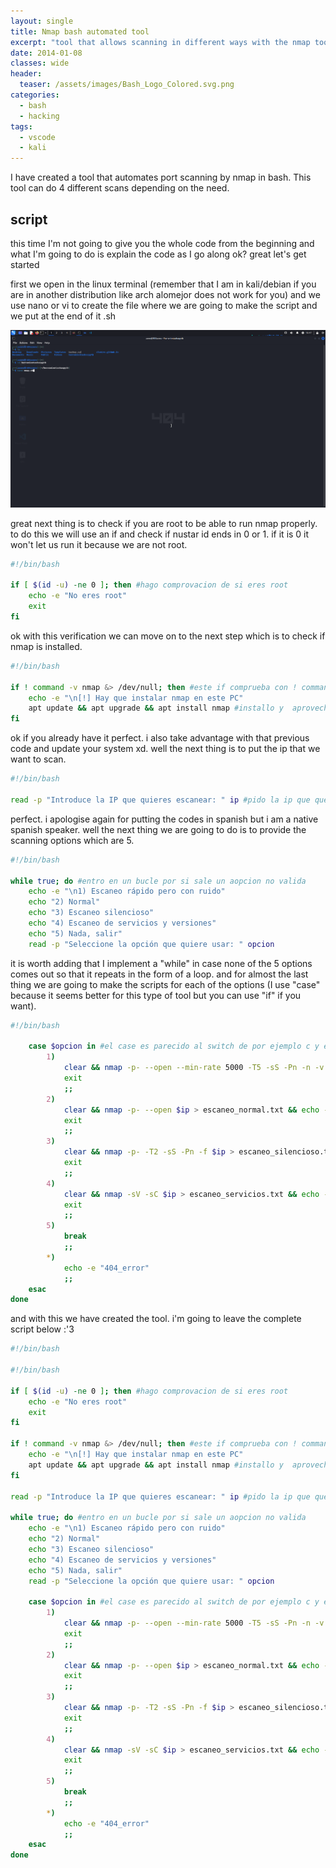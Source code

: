 ```yaml
---
layout: single
title: Nmap bash automated tool
excerpt: "tool that allows scanning in different ways with the nmap tool in bash"
date: 2014-01-08
classes: wide
header:
  teaser: /assets/images/Bash_Logo_Colored.svg.png
categories:
  - bash
  - hacking
tags:  
  - vscode
  - kali
---
```


I have created a tool that automates port scanning by nmap in bash. This tool can do 4 different scans depending on the need.



## script

this time I'm not going to give you the whole code from the beginning and what I'm going to do is explain the code as I go along ok? great let's get started 

first we open in the linux terminal (remember that I am in kali/debian if you are in another distribution like arch alomejor does not work for you) and we use nano or vi to create the file where we are going to make the script and we put at the end of it .sh

![](/assets/images/captura.png)

great next thing is to check if you are root to be able to run nmap properly. to do this we will use an if and check if nustar id ends in 0 or 1. if it is 0 it won't let us run it because we are not root.

```bash
#!/bin/bash

if [ $(id -u) -ne 0 ]; then #hago comprovacion de si eres root
    echo -e "No eres root"
    exit
fi
```
ok with this verification we can move on to the next step which is to check if nmap is installed. 

```bash
#!/bin/bash

if ! command -v nmap &> /dev/null; then #este if comprueba con ! command -v nmap si nmap esta instalado
    echo -e "\n[!] Hay que instalar nmap en este PC"
    apt update && apt upgrade && apt install nmap #installo y  aprovecho para actualizar
fi
```
ok if you already have it perfect. i also take advantage with that previous code and update your system xd. well the next thing is to put the ip that we want to scan.

```bash
#!/bin/bash

read -p "Introduce la IP que quieres escanear: " ip #pido la ip que queremos escanear
```
perfect. i apologise again for putting the codes in spanish but i am a native spanish speaker. well the next thing we are going to do is to provide the scanning options which are 5.

```bash
#!/bin/bash

while true; do #entro en un bucle por si sale un aopcion no valida
    echo -e "\n1) Escaneo rápido pero con ruido"
    echo "2) Normal"
    echo "3) Escaneo silencioso"
    echo "4) Escaneo de servicios y versiones"
    echo "5) Nada, salir"
    read -p "Seleccione la opción que quiere usar: " opcion
```

it is worth adding that I implement a "while" in case none of the 5 options comes out so that it repeats in the form of a loop. and for almost the last thing we are going to make the scripts for each of the options (I use "case" because it seems better for this type of tool but you can use "if" if you want).

```bash
#!/bin/bash

    case $opcion in #el case es parecido al switch de por ejemplo c y es mejor para estos casos creo. esto se puede hacer con un if tambien
        1)
            clear && nmap -p- --open --min-rate 5000 -T5 -sS -Pn -n -v $ip > escaneo_rapido.txt && echo -e "Se ha guardado en escaneo_rapido.txt"
            exit
            ;;
        2)
            clear && nmap -p- --open $ip > escaneo_normal.txt && echo -e "Se ha guardado en escaneo_normal.txt"
            exit
            ;;
        3)
            clear && nmap -p- -T2 -sS -Pn -f $ip > escaneo_silencioso.txt && echo -e "Se ha guardado en escaneo_silencioso.txt"
            exit
            ;;
        4)
            clear && nmap -sV -sC $ip > escaneo_servicios.txt && echo -e "Se ha guardado en escaneo_servicios.txt"
            exit
            ;;
        5)
            break
            ;;
        *)
            echo -e "404_error"
            ;;
    esac
done
```
and with this we have created the tool. i'm going to leave the complete script below :'3

```bash
#!/bin/bash

#!/bin/bash

if [ $(id -u) -ne 0 ]; then #hago comprovacion de si eres root
    echo -e "No eres root"
    exit
fi

if ! command -v nmap &> /dev/null; then #este if comprueba con ! command -v nmap si nmap esta instalado
    echo -e "\n[!] Hay que instalar nmap en este PC"
    apt update && apt upgrade && apt install nmap #installo y  aprovecho para actualizar
fi

read -p "Introduce la IP que quieres escanear: " ip #pido la ip que queremos escanear

while true; do #entro en un bucle por si sale un aopcion no valida
    echo -e "\n1) Escaneo rápido pero con ruido"
    echo "2) Normal"
    echo "3) Escaneo silencioso"
    echo "4) Escaneo de servicios y versiones"
    echo "5) Nada, salir"
    read -p "Seleccione la opción que quiere usar: " opcion

    case $opcion in #el case es parecido al switch de por ejemplo c y es mejor para estos casos creo. esto se puede hacer con un if tambien
        1)
            clear && nmap -p- --open --min-rate 5000 -T5 -sS -Pn -n -v $ip > escaneo_rapido.txt && echo -e "Se ha guardado en escaneo_rapido.txt"
            exit
            ;;
        2)
            clear && nmap -p- --open $ip > escaneo_normal.txt && echo -e "Se ha guardado en escaneo_normal.txt"
            exit
            ;;
        3)
            clear && nmap -p- -T2 -sS -Pn -f $ip > escaneo_silencioso.txt && echo -e "Se ha guardado en escaneo_silencioso.txt"
            exit
            ;;
        4)
            clear && nmap -sV -sC $ip > escaneo_servicios.txt && echo -e "Se ha guardado en escaneo_servicios.txt"
            exit
            ;;
        5)
            break
            ;;
        *)
            echo -e "404_error"
            ;;
    esac
done
```
